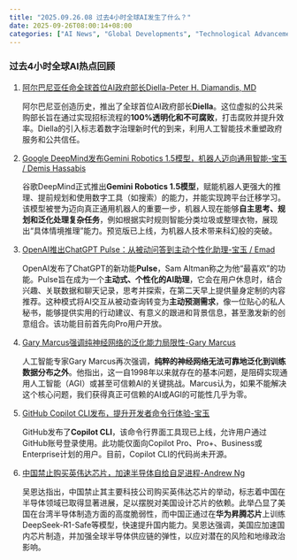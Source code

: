 ```yaml
---
title: "2025.09.26.08 过去4小时全球AI发生了什么？"
date: 2025-09-26T08:00:14+08:00
categories: ["AI News", "Global Developments", "Technological Advancements"]
---
```


### 过去4小时全球AI热点回顾

1.  [阿尔巴尼亚任命全球首位AI政府部长Diella-Peter H. Diamandis, MD](https://x.com/PeterDiamandis/status/1971349504898068611)

    阿尔巴尼亚创造历史，推出了全球首位AI政府部长**Diella**。这位虚拟的公共采购部长旨在通过实现招标流程的**100%透明化和不可腐败**，打击腐败并提升效率。Diella的引入标志着数字治理新时代的到来，利用人工智能技术重塑政府服务和公共信任。

2.  [Google DeepMind发布Gemini Robotics 1.5模型，机器人迈向通用智能-宝玉 / Demis Hassabis](https://x.com/dotey/status/1971330674461143136)

    谷歌DeepMind正式推出**Gemini Robotics 1.5模型**，赋能机器人更强大的推理、提前规划和使用数字工具（如搜索）的能力，并能实现跨平台迁移学习。该模型被誉为迈向真正通用机器人的重要一步，机器人现在能够**自主思考、规划和泛化处理复杂任务**，例如根据实时规则智能分类垃圾或整理衣物，展现出“具体情境推理”能力。预览版已上线，为机器人技术带来科幻般的突破。

3.  [OpenAI推出ChatGPT Pulse：从被动问答到主动个性化助理-宝玉 / Emad](https://x.com/dotey/status/1971325886617247824)

    OpenAI发布了ChatGPT的新功能**Pulse**，Sam Altman称之为他“最喜欢”的功能。Pulse旨在成为一个**主动式、个性化的AI助理**，它会在用户休息时，结合兴趣、关联数据和聊天记录，思考并探索，在第二天早上提供量身定制的内容推荐。这种模式将AI交互从被动查询转变为**主动预测需求**，像一位贴心的私人秘书，能够提供实用的行动建议、有意义的跟进和背景信息，甚至激发新的创意组合。该功能目前首先向Pro用户开放。

4.  [Gary Marcus强调纯神经网络的泛化能力局限性-Gary Marcus](https://x.com/GaryMarcus/status/1971332803741757943)

    人工智能专家Gary Marcus再次强调，**纯粹的神经网络无法可靠地泛化到训练数据分布之外**。他指出，这一自1998年以来就存在的基本问题，是阻碍实现通用人工智能（AGI）或甚至可信赖AI的关键挑战。Marcus认为，如果不能解决这个核心问题，我们获得真正可信赖的AI或AGI的可能性几乎为零。

5.  [GitHub Copilot CLI发布，提升开发者命令行体验-宝玉](https://x.com/dotey/status/1971313052747546873)

    GitHub发布了**Copilot CLI**，该命令行界面工具现已上线，允许用户通过GitHub账号登录使用。此功能仅面向Copilot Pro、Pro+、Business或Enterprise计划的用户。目前，Copilot CLI的代码尚未开源。

6.  [中国禁止购买英伟达芯片，加速半导体自给自足进程-Andrew Ng](https://x.com/AndrewYNg/status/1971312147654377823)

    吴恩达指出，中国禁止其主要科技公司购买英伟达芯片的举动，标志着中国在半导体领域已取得显著进展，足以摆脱对美国设计芯片的依赖。此举凸显了美国在台湾半导体制造方面的高度脆弱性，而中国正通过在**华为昇腾芯片**上训练DeepSeek-R1-Safe等模型，快速提升国内能力。吴恩达强调，美国应加速国内芯片制造，并加强全球半导体供应链的弹性，以应对潜在的风险和地缘政治影响。